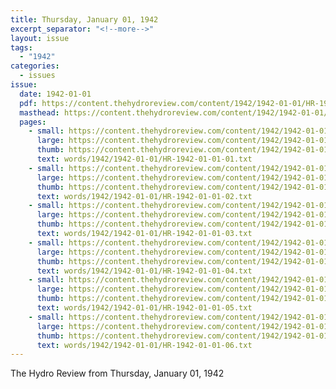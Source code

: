 ```yaml
---
title: Thursday, January 01, 1942
excerpt_separator: "<!--more-->"
layout: issue
tags:
  - "1942"
categories:
  - issues
issue:
  date: 1942-01-01
  pdf: https://content.thehydroreview.com/content/1942/1942-01-01/HR-1942-01-01.pdf
  masthead: https://content.thehydroreview.com/content/1942/1942-01-01/masthead/HR-1942-01-01.jpg
  pages:
    - small: https://content.thehydroreview.com/content/1942/1942-01-01/small/HR-1942-01-01-01.jpg
      large: https://content.thehydroreview.com/content/1942/1942-01-01/large/HR-1942-01-01-01.jpg
      thumb: https://content.thehydroreview.com/content/1942/1942-01-01/thumbnails/HR-1942-01-01-01.jpg
      text: words/1942/1942-01-01/HR-1942-01-01-01.txt
    - small: https://content.thehydroreview.com/content/1942/1942-01-01/small/HR-1942-01-01-02.jpg
      large: https://content.thehydroreview.com/content/1942/1942-01-01/large/HR-1942-01-01-02.jpg
      thumb: https://content.thehydroreview.com/content/1942/1942-01-01/thumbnails/HR-1942-01-01-02.jpg
      text: words/1942/1942-01-01/HR-1942-01-01-02.txt
    - small: https://content.thehydroreview.com/content/1942/1942-01-01/small/HR-1942-01-01-03.jpg
      large: https://content.thehydroreview.com/content/1942/1942-01-01/large/HR-1942-01-01-03.jpg
      thumb: https://content.thehydroreview.com/content/1942/1942-01-01/thumbnails/HR-1942-01-01-03.jpg
      text: words/1942/1942-01-01/HR-1942-01-01-03.txt
    - small: https://content.thehydroreview.com/content/1942/1942-01-01/small/HR-1942-01-01-04.jpg
      large: https://content.thehydroreview.com/content/1942/1942-01-01/large/HR-1942-01-01-04.jpg
      thumb: https://content.thehydroreview.com/content/1942/1942-01-01/thumbnails/HR-1942-01-01-04.jpg
      text: words/1942/1942-01-01/HR-1942-01-01-04.txt
    - small: https://content.thehydroreview.com/content/1942/1942-01-01/small/HR-1942-01-01-05.jpg
      large: https://content.thehydroreview.com/content/1942/1942-01-01/large/HR-1942-01-01-05.jpg
      thumb: https://content.thehydroreview.com/content/1942/1942-01-01/thumbnails/HR-1942-01-01-05.jpg
      text: words/1942/1942-01-01/HR-1942-01-01-05.txt
    - small: https://content.thehydroreview.com/content/1942/1942-01-01/small/HR-1942-01-01-06.jpg
      large: https://content.thehydroreview.com/content/1942/1942-01-01/large/HR-1942-01-01-06.jpg
      thumb: https://content.thehydroreview.com/content/1942/1942-01-01/thumbnails/HR-1942-01-01-06.jpg
      text: words/1942/1942-01-01/HR-1942-01-01-06.txt
---
```


The Hydro Review from Thursday, January 01, 1942

<!--more-->


